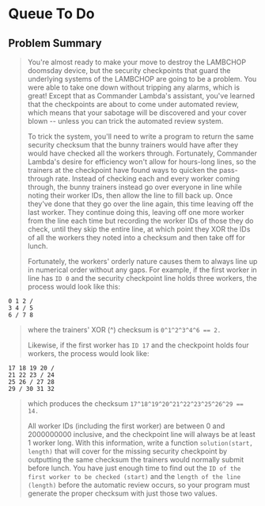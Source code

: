 # Queue To Do

## Problem Summary
> You're almost ready to make your move to destroy the LAMBCHOP doomsday device, but the security checkpoints that guard the underlying systems of the LAMBCHOP are going to be a problem. You were able to take one down without tripping any alarms, which is great! Except that as Commander Lambda's assistant, you've learned that the checkpoints are about to come under automated review, which means that your sabotage will be discovered and your cover blown -- unless you can trick the automated review system.
>
> To trick the system, you'll need to write a program to return the same security checksum that the bunny trainers would have after they would have checked all the workers through. Fortunately, Commander Lambda's desire for efficiency won't allow for hours-long lines, so the trainers at the checkpoint have found ways to quicken the pass-through rate. Instead of checking each and every worker coming through, the bunny trainers instead go over everyone in line while noting their worker IDs, then allow the line to fill back up. Once they've done that they go over the line again, this time leaving off the last worker. They continue doing this, leaving off one more worker from the line each time but recording the worker IDs of those they do check, until they skip the entire line, at which point they XOR the IDs of all the workers they noted into a checksum and then take off for lunch.
>
> Fortunately, the workers' orderly nature causes them to always line up in numerical order without any gaps. For example, if the first worker in line has ```ID 0``` and the security checkpoint line holds three workers, the process would look like this:
```
0 1 2 /
3 4 / 5
6 / 7 8
```
> where the trainers' XOR (^) checksum is ```0^1^2^3^4^6 == 2.```
> 
> Likewise, if the first worker has ```ID 17``` and the checkpoint holds four workers, the process would look like:
```
17 18 19 20 /
21 22 23 / 24
25 26 / 27 28
29 / 30 31 32
```
> which produces the checksum ```17^18^19^20^21^22^23^25^26^29 == 14.```
> 
> All worker IDs (including the first worker) are between 0 and 2000000000 inclusive, and the checkpoint line will always be at least 1 worker long.
> With this information, write a function ```solution(start, length)``` that will cover for the missing security checkpoint by outputting the same checksum the trainers would normally submit before lunch. You have just enough time to find out the ```ID of the first worker to be checked (start)``` and the ```length of the line (length)``` before the automatic review occurs, so your program must generate the proper checksum with just those two values.
